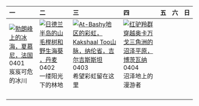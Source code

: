 | 一                                                                                                                                                                                               | 二                                                                                                                                                                                               | 三                                                                                                                                                                                                                           | 四                                                                                                                                                                                                         | 五   | 六   | 日   |
|:------------------------------------------------------------------------------------------------------------------------------------------------------------------------------------------------|:------------------------------------------------------------------------------------------------------------------------------------------------------------------------------------------------|:----------------------------------------------------------------------------------------------------------------------------------------------------------------------------------------------------------------------------|:----------------------------------------------------------------------------------------------------------------------------------------------------------------------------------------------------------|:----|:----|:----|
| [![](https://www.bing.com/th?id=OHR.MontBlancGlacier_ZH-CN2918240023_320x240.jpg '勃朗峰上的冰海，夏慕尼，法国')](https://www.bing.com/th?id=OHR.MontBlancGlacier_ZH-CN2918240023_UHD.jpg)<br>0401<br>岌岌可危的冰川 | [![](https://www.bing.com/th?id=OHR.JutlandSpring_ZH-CN7785758539_320x240.jpg '日德兰半岛的山毛榉树和野生海葵 ，丹麦')](https://www.bing.com/th?id=OHR.JutlandSpring_ZH-CN7785758539_UHD.jpg)<br>0402<br>一缕阳光下的林地 | [![](https://www.bing.com/th?id=OHR.KyrgyzstanRainbow_ZH-CN8027219590_320x240.jpg 'At-Bashy地区的彩虹，Kakshaal Too山脉，纳伦省，吉尔吉斯斯坦')](https://www.bing.com/th?id=OHR.KyrgyzstanRainbow_ZH-CN8027219590_UHD.jpg)<br>0403<br>希望彩虹留在这里 | [![](https://www.bing.com/th?id=OHR.AntelopeBotswana_ZH-CN8253323519_320x240.jpg '红驴羚群穿越奥卡万戈三角洲的沼泽平原，博茨瓦纳')](https://www.bing.com/th?id=OHR.AntelopeBotswana_ZH-CN8253323519_UHD.jpg)<br>0404<br>沼泽地上的漫游者 |     |     |     |
|                                                                                                                                                                                                 |                                                                                                                                                                                                 |                                                                                                                                                                                                                             |                                                                                                                                                                                                           |     |     |     |
|                                                                                                                                                                                                 |                                                                                                                                                                                                 |                                                                                                                                                                                                                             |                                                                                                                                                                                                           |     |     |     |
|                                                                                                                                                                                                 |                                                                                                                                                                                                 |                                                                                                                                                                                                                             |                                                                                                                                                                                                           |     |     |     |
|                                                                                                                                                                                                 |                                                                                                                                                                                                 |                                                                                                                                                                                                                             |                                                                                                                                                                                                           |     |     |     |